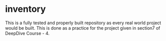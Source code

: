 # inventory
This is a fully tested and properly built repository as every real world project would be built. This is done as a practice for the project given in section7 of DeepDive Course - 4. 
